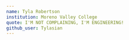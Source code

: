 ```yaml
---
name: Tyla Robertson
institution: Moreno Valley College
quote: I'M NOT COMPLAINING, I'M ENGINEERING!
github_user: Tylasian
---
```

